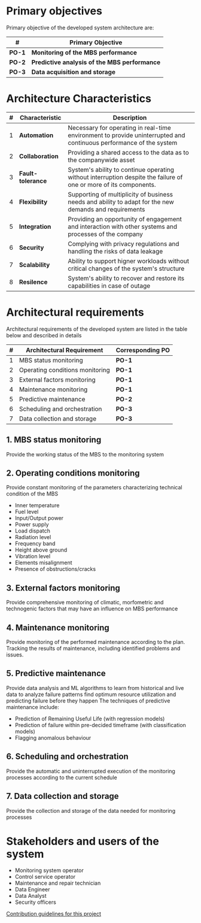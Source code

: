 # Primary objectives

Primary objective  of the developed system architecture are:

| # | Primary Objective |
| --- | --- |
| **PO-1**| **Monitoring of the MBS performance** |
| **PO-2** | **Predictive analysis of the MBS performance** |
| **PO-3** | **Data acquisition and storage**|

# Architecture Characteristics

| # | Characteristic | Description |
| --- | --- | --- |
| 1 | **Automation** | Necessary for operating in real-time environment to provide uninterrupted and continuous performance of the system |
| 2 | **Collaboration** | Providing a shared access to the data as to the companywide asset  |
| 3 | **Fault-tolerance** | System's ability to continue operating without interruption despite the failure of one or more of its components. |
| 4 | **Flexibility** | Supporting of multiplicity of business needs and ability to adapt for the new demands and requirements |
| 5 | **Integration** | Providing an opportunity of engagement and interaction with other systems and processes of the company |
| 6 | **Security** | Complying with privacy regulations and handling the risks of data leakage |
| 7 | **Scalability** | Ability to support higner workloads without critical changes of the system's structure |
| 8 | **Resilence** | System's ability to recover and restore its capabilities in case of outage|

# Architectural requirements

Architectural requirements of the developed system are listed in the table below and described in details 

| # | Architectural Requirement | Corresponding PO |
| --- | --- | --- |
| 1 | MBS status monitoring | **PO-1**|
| 2 | Operating conditions monitoring | **PO-1** |
| 3 | External factors monitoring | **PO-1** |
| 4 | Maintenance monitoring | **PO-1** |
| 5 | Predictive maintenance | **PO-2** |
| 6 | Scheduling and orchestration | **PO-3** |
| 7 | Data collection and storage| **PO-3** |


## 1. MBS status monitoring

Provide the working status of the MBS to the monitoring system

## 2. Operating conditions monitoring

Provide constant monitoring of the parameters characterizing technical condition of the MBS
- Inner temperature
- Fuel level
- Input/Output power
- Power supply
- Load dispatch
- Radiation level
- Frequency band
- Height above ground
- Vibration level
- Elements misalignment
- Presence of obstructions/cracks

## 3. External factors monitoring

Provide comprehensive monitoring of climatic, morfometric and technogenic factors that may have an influence on MBS performance

## 4. Maintenance monitoring

Provide monitoring of the performed maintenance according to the plan. Tracking the results of maintenance, including identified problems and issues.

## 5. Predictive maintenance

Provide data analysis and ML algorithms to learn from historical and live data to analyze failure patterns find optimum resource utilization and predicting failure before they happen
The techniques of predictive maintenance include:
- Prediction of Remaining Useful Life (with regression models)
- Prediction of failure within pre-decided timeframe (with classification models)
- Flagging anomalous behaviour

## 6. Scheduling and orchestration

Provide the automatic and uninterrupted execution of the monitoring processes according to the current schedule 

## 7. Data collection and storage

Provide the collection and storage of the data needed for monitoring processes

# Stakeholders and users of the system
- Monitoring system operator
- Control service operator
- Maintenance and repair technician
- Data Engineer
- Data Analyst
- Security officers

[Contribution guidelines for this project](README.md)

